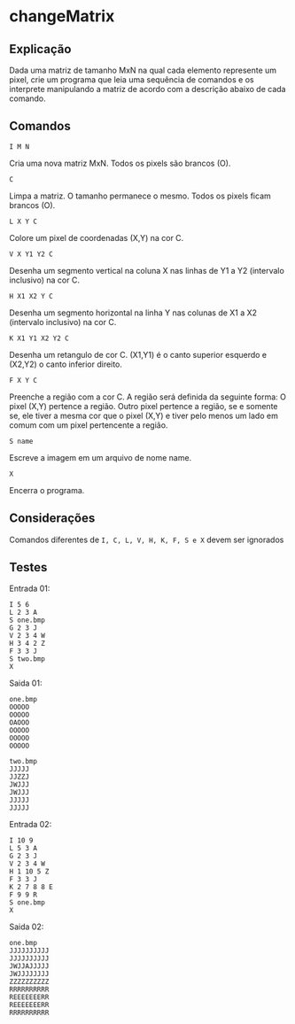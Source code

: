 # changeMatrix

Explicação
----------
Dada uma matriz de tamanho MxN na qual cada elemento represente um pixel, crie
um programa que leia uma sequência de comandos e os interprete manipulando a
matriz de acordo com a descrição abaixo de cada comando.

Comandos
--------
```
I M N
```
Cria uma nova matriz MxN. Todos os pixels são brancos (O).

```
C
```
Limpa a matriz. O tamanho permanece o mesmo. Todos os pixels ficam brancos (O).

```
L X Y C
```
Colore um pixel de coordenadas (X,Y) na cor C.

```
V X Y1 Y2 C
```
Desenha um segmento vertical na coluna X nas linhas de Y1 a Y2 (intervalo
inclusivo) na cor C.

```
H X1 X2 Y C
```
Desenha um segmento horizontal na linha Y nas colunas de X1 a X2 (intervalo
inclusivo) na cor C.

```
K X1 Y1 X2 Y2 C
```
Desenha um retangulo de cor C. (X1,Y1) é o canto superior esquerdo e (X2,Y2) o
canto inferior direito.

```
F X Y C
```
Preenche a região com a cor C. A região será definida da seguinte forma:
O pixel (X,Y) pertence a região. Outro pixel pertence a região, se e somente se,
ele tiver a mesma cor que o pixel (X,Y) e tiver pelo menos um lado em comum com
um pixel pertencente a região.

```
S name
```
Escreve a imagem em um arquivo de nome name.

```
X
```
Encerra o programa.

Considerações
-------------
Comandos diferentes de ```I, C, L, V, H, K, F, S e X``` devem ser ignorados

Testes
------

Entrada 01:

```
I 5 6
L 2 3 A
S one.bmp
G 2 3 J
V 2 3 4 W
H 3 4 2 Z
F 3 3 J
S two.bmp
X
```

Saida 01:

```
one.bmp
OOOOO
OOOOO
OAOOO
OOOOO
OOOOO
OOOOO

two.bmp
JJJJJ
JJZZJ
JWJJJ
JWJJJ
JJJJJ
JJJJJ
```

Entrada 02:

```
I 10 9
L 5 3 A
G 2 3 J
V 2 3 4 W
H 1 10 5 Z
F 3 3 J
K 2 7 8 8 E
F 9 9 R
S one.bmp
X
```

Saida 02:

```
one.bmp
JJJJJJJJJJ
JJJJJJJJJJ
JWJJAJJJJJ
JWJJJJJJJJ
ZZZZZZZZZZ
RRRRRRRRRR
REEEEEEERR
REEEEEEERR
RRRRRRRRRR
```
